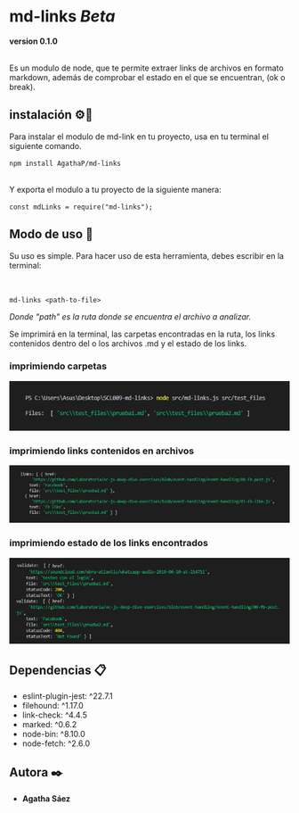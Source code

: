 # md-links _Beta_
**version 0.1.0**

<br>
Es un modulo de node, que te permite extraer links de archivos en formato markdown, además de comprobar el estado en el que se encuentran, (ok o break).

## instalación  ⚙️🔧

Para instalar el modulo de md-link en tu proyecto, usa en tu terminal el siguiente comando.

```
npm install AgathaP/md-links
```
<br>
Y exporta el modulo a tu proyecto de la siguiente manera:

```
const mdLinks = require("md-links");
```

## Modo de uso 📌

Su uso es simple. Para hacer uso de esta herramienta, debes escribir en la terminal:

<br>

```
md-links <path-to-file>
```
_Donde "path" es la ruta donde se encuentra el archivo a analizar._

Se imprimirá en la terminal, las carpetas encontradas en la ruta, los links contenidos dentro del o los archivos .md y el estado de los links.
<br>
### imprimiendo carpetas
![imprimiendo-carpetas](img/imprimiendo-carpetas.png)
<br>
### imprimiendo links contenidos en archivos
![links-encontrados](img/links-encontrados.png)
<br>
### imprimiendo estado de los links encontrados
![links-validados](img/links-validados.png)

## Dependencias 📋
* eslint-plugin-jest: ^22.7.1
* filehound: ^1.17.0
* link-check: ^4.4.5
* marked: ^0.6.2
* node-bin: ^8.10.0
* node-fetch: ^2.6.0

## Autora ✒️
* **Agatha Sáez**